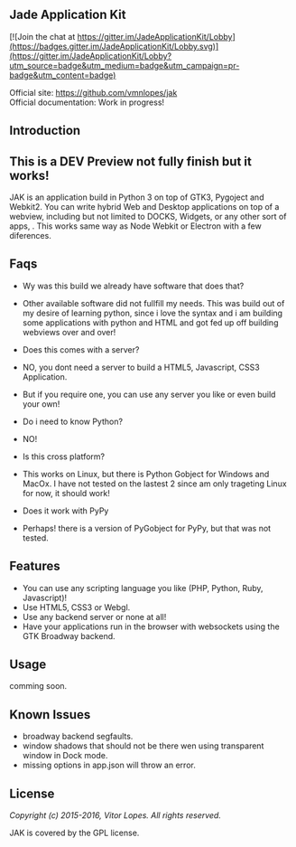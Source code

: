 ## Jade Application Kit

[![Join the chat at https://gitter.im/JadeApplicationKit/Lobby](https://badges.gitter.im/JadeApplicationKit/Lobby.svg)](https://gitter.im/JadeApplicationKit/Lobby?utm_source=badge&utm_medium=badge&utm_campaign=pr-badge&utm_content=badge)

Official site: https://github.com/vmnlopes/jak  
Official documentation: Work in progress!

## Introduction

## This is a DEV Preview not fully finish but it works!

 JAK is an application build in Python 3 on top of GTK3, Pygoject and Webkit2. You can write hybrid Web and Desktop applications on top of a webview, including but not limited to DOCKS, Widgets, or any other sort of apps, .
 This works same way as Node Webkit or Electron with a few diferences.
 
## Faqs
 
 * Wy was this build we already have software that does that?
 
  * Other available software did not fullfill my needs. This was build out of my desire of learning python, since i love the syntax and i am building some applications with python and HTML and got fed up off building webviews over and over!
  
 * Does this comes with a server?
  
  * NO, you dont need a server to build a HTML5, Javascript, CSS3 Application.
  * But if you require one, you can use any server you like or even build your own!
  
 * Do i need to know Python?
  
  * NO!
 
 * Is this cross platform?
 
  * This works on Linux, but there is Python Gobject for Windows and MacOx. I have not tested on the lastest 2 since am only trageting Linux for now, it should work!

 * Does it work with PyPy
 
  * Perhaps! there is a version of PyGobject for PyPy, but that was not tested.
  
## Features
 * You can use any scripting language you like (PHP, Python, Ruby, Javascript)!
 * Use HTML5, CSS3 or Webgl.
 * Use any backend server or none at all!
 * Have your applications run in the browser with websockets using the GTK Broadway backend.
 
## Usage
comming soon.

## Known Issues
 * broadway backend segfaults.
 * window shadows that should not be there wen using transparent window in Dock mode.
 * missing options in app.json will throw an error.

## License

*Copyright (c) 2015-2016, Vitor Lopes. All rights reserved.*

JAK is covered by the GPL license.
